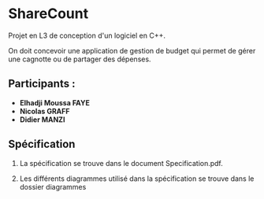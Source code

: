 # ShareCount

Projet en L3 de conception d'un logiciel en C++.

On doit concevoir une application de gestion de budget qui permet de gérer une cagnotte ou de partager des dépenses.

## Participants :
- **Elhadji Moussa FAYE**
- **Nicolas GRAFF**
- **Didier MANZI**
## Spécification

1. La spécification se trouve dans le document Specification.pdf.

2. Les différents diagrammes utilisé dans la spécification se trouve dans le dossier diagrammes